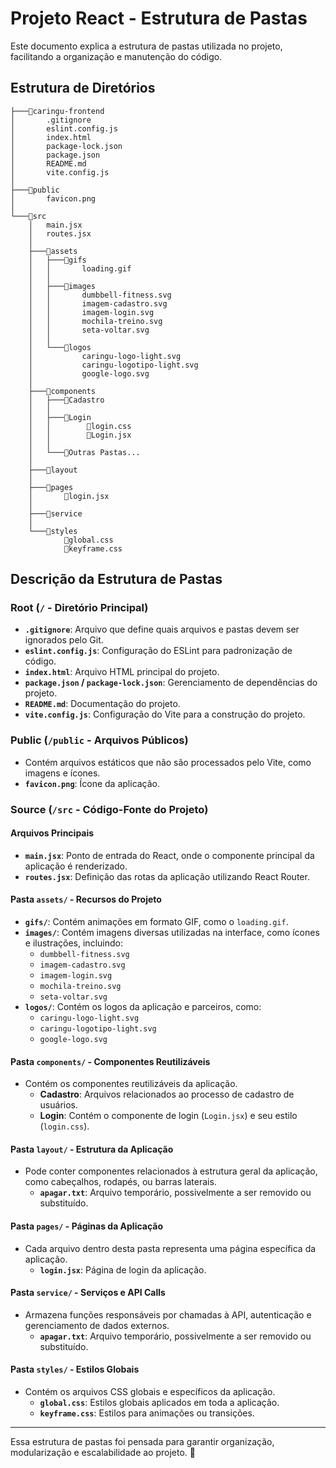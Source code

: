 # Projeto React - Estrutura de Pastas

Este documento explica a estrutura de pastas utilizada no projeto, facilitando a organização e manutenção do código.

## Estrutura de Diretórios

```
├───📁caringu-frontend
│       .gitignore
│       eslint.config.js
│       index.html
│       package-lock.json
│       package.json
│       README.md
│       vite.config.js
│
├───📁public
│       favicon.png
│
└───📁src
    │   main.jsx
    │   routes.jsx
    │
    ├───📁assets
    │   ├───📁gifs
    │   │       loading.gif
    │   │
    │   ├───📁images
    │   │       dumbbell-fitness.svg
    │   │       imagem-cadastro.svg
    │   │       imagem-login.svg
    │   │       mochila-treino.svg
    │   │       seta-voltar.svg
    │   │
    │   └───📁logos
    │           caringu-logo-light.svg
    │           caringu-logotipo-light.svg
    │           google-logo.svg
    │
    ├───📁components
    │   ├───📁Cadastro
    │   │
    │   ├───📁Login
    │   │        📄login.css
    │   │        📄Login.jsx
    │   │
    │   └───📁Outras Pastas...
    │
    ├───📁layout
    │
    ├───📁pages
    │       📄login.jsx
    │
    ├───📁service
    │
    └───📁styles
            📄global.css
            📄keyframe.css
```

## Descrição da Estrutura de Pastas

### **Root (`/` - Diretório Principal)**
- **`.gitignore`**: Arquivo que define quais arquivos e pastas devem ser ignorados pelo Git.
- **`eslint.config.js`**: Configuração do ESLint para padronização de código.
- **`index.html`**: Arquivo HTML principal do projeto.
- **`package.json` / `package-lock.json`**: Gerenciamento de dependências do projeto.
- **`README.md`**: Documentação do projeto.
- **`vite.config.js`**: Configuração do Vite para a construção do projeto.

### **Public (`/public` - Arquivos Públicos)**
- Contém arquivos estáticos que não são processados pelo Vite, como imagens e ícones.
- **`favicon.png`**: Ícone da aplicação.

### **Source (`/src` - Código-Fonte do Projeto)**

#### **Arquivos Principais**
- **`main.jsx`**: Ponto de entrada do React, onde o componente principal da aplicação é renderizado.
- **`routes.jsx`**: Definição das rotas da aplicação utilizando React Router.

#### **Pasta `assets/` - Recursos do Projeto**
- **`gifs/`**: Contém animações em formato GIF, como o `loading.gif`.
- **`images/`**: Contém imagens diversas utilizadas na interface, como ícones e ilustrações, incluindo:
  - `dumbbell-fitness.svg`
  - `imagem-cadastro.svg`
  - `imagem-login.svg`
  - `mochila-treino.svg`
  - `seta-voltar.svg`
- **`logos/`**: Contém os logos da aplicação e parceiros, como:
  - `caringu-logo-light.svg`
  - `caringu-logotipo-light.svg`
  - `google-logo.svg`

#### **Pasta `components/` - Componentes Reutilizáveis**
- Contém os componentes reutilizáveis da aplicação.
    - **Cadastro**: Arquivos relacionados ao processo de cadastro de usuários.
    - **Login**: Contém o componente de login (`Login.jsx`) e seu estilo (`login.css`).

#### **Pasta `layout/` - Estrutura da Aplicação**
- Pode conter componentes relacionados à estrutura geral da aplicação, como cabeçalhos, rodapés, ou barras laterais.
    - **`apagar.txt`**: Arquivo temporário, possivelmente a ser removido ou substituído.

#### **Pasta `pages/` - Páginas da Aplicação**
- Cada arquivo dentro desta pasta representa uma página específica da aplicação.
    - **`login.jsx`**: Página de login da aplicação.

#### **Pasta `service/` - Serviços e API Calls**
- Armazena funções responsáveis por chamadas à API, autenticação e gerenciamento de dados externos.
    - **`apagar.txt`**: Arquivo temporário, possivelmente a ser removido ou substituído.

#### **Pasta `styles/` - Estilos Globais**
- Contém os arquivos CSS globais e específicos da aplicação.
    - **`global.css`**: Estilos globais aplicados em toda a aplicação.
    - **`keyframe.css`**: Estilos para animações ou transições.

---
Essa estrutura de pastas foi pensada para garantir organização, modularização e escalabilidade ao projeto. 🚀

